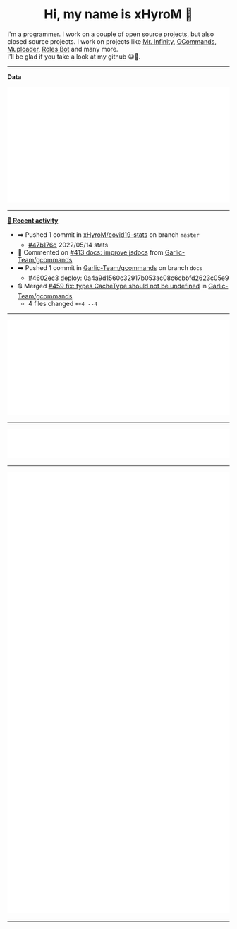 <p align="center">
    <!-- <img src="https://avatars.githubusercontent.com/u/56601352" width="192" alt="hyro's pfp" /> -->
    <h1 align="center">Hi, my name is xHyroM 👋</h1>
</p>

I'm a programmer. I work on a couple of open source projects, but also closed source projects. I work on projects like [Mr. Infinity](https://discord.com/oauth2/authorize?client_id=720321585625694239&scope=bot%20applications.commands&permissions=8&redirect_uri=https://blobs.gq/imanager&prompt=consent&response_type=code), [GCommands](https://github.com/Garlic-Team/GCommands), [Muploader](https://github.com/xHyroM/Muploder), [Roles Bot](https://github.com/xHyroM/roles-bot) and many more.  
I'll be glad if you take a look at my github 😀👀.

___
**Data**

<img src="https://github.com/xHyroM/xHyroM/blob/master/.cache/base.svg">

___

**[📰 Recent activity](https://github.com/xHyroM)**
* ➡️ Pushed 1 commit in [xHyroM/covid19-stats](https://github.com/xHyroM/covid19-stats) on branch `master`
  * [#47b176d](https://github.com/xHyroM/covid19-stats/commit/47b176d) 2022/05/14 stats
* 💬 Commented on [#413 docs: improve jsdocs](https://github.com/Garlic-Team/gcommands/issues/413) from [Garlic-Team/gcommands](https://github.com/Garlic-Team/gcommands)
* ➡️ Pushed 1 commit in [Garlic-Team/gcommands](https://github.com/Garlic-Team/gcommands) on branch `docs`
  * [#4602ec3](https://github.com/Garlic-Team/gcommands/commit/4602ec3) deploy: 0a4a9d1560c32917b053ac08c6cbbfd2623c05e9
* 🔃 Merged [#459 fix: types CacheType should not be undefined](https://github.com/Garlic-Team/gcommands/pull/459) in [Garlic-Team/gcommands](https://github.com/Garlic-Team/gcommands)
  * 4 files changed `++4 --4`


___

<img src="https://github.com/xHyroM/xHyroM/blob/master/.cache/isocalendar.svg">

___

<img src="https://github.com/xHyroM/xHyroM/blob/master/.cache/languages.svg">

___

<img src="https://github.com/xHyroM/xHyroM/blob/master/.cache/achievements.svg">

___
